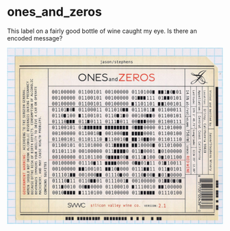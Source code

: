 # ones_and_zeros
This label on a fairly good bottle of wine caught my eye. Is there an encoded
message?

![alt text](https://github.com/aaronferrucci/ones_and_zeros/blob/master/ones_and_zeros.jpg "JPG image of label")

